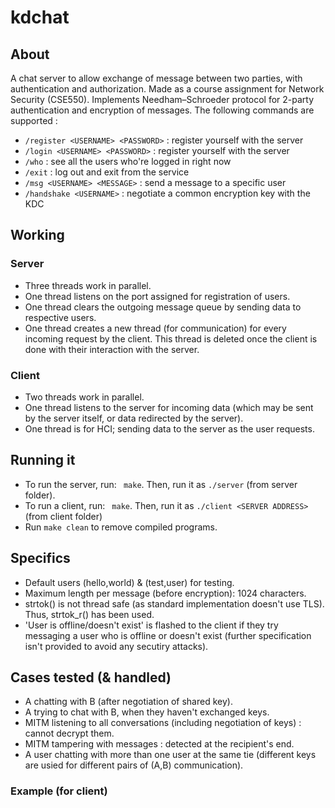 # kdchat

## About

A chat server to allow exchange of message between two parties, with authentication and authorization. Made as a course assignment for Network Security (CSE550). Implements Needham–Schroeder protocol for 2-party authentication and encryption of messages.
The following commands are supported :

* `/register <USERNAME> <PASSWORD>` : register yourself with the server
* `/login <USERNAME> <PASSWORD>` : register yourself with the server
* `/who` : see all the users who're logged in right now
* `/exit` : log out and exit from the service
* `/msg <USERNAME> <MESSAGE>` : send a message to a specific user
* `/handshake <USERNAME>` : negotiate a common encryption key with the KDC

## Working

### Server

* Three threads work in parallel.
* One thread listens on the port assigned for registration of users.
* One thread clears the outgoing message queue by sending data to respective users.
* One thread creates a new thread (for communication) for every incoming request by the client. This thread is deleted once the client is done with their interaction with the server.


### Client
* Two threads work in parallel.
* One thread listens to the server for incoming data (which may be sent by the server itself, or data redirected by the server).
* One thread is for HCI; sending data to the server as the user requests.


## Running it
* To run the server, run:  ` make`. Then, run it as `./server` (from server folder).
* To run a client, run:  ` make`. Then, run it as `./client <SERVER ADDRESS>` (from client folder)
* Run `make clean` to remove compiled programs.


## Specifics
* Default users (hello,world) & (test,user) for testing.
* Maximum length per message (before encryption): 1024 characters.
* strtok() is not thread safe (as standard implementation doesn't use TLS). Thus, strtok_r() has been used.
* 'User is offline/doesn't exist' is flashed to the client if they try messaging a user who is offline or doesn't exist (further specification isn't provided to avoid any secutiry attacks).


## Cases tested (& handled)
* A chatting with B (after negotiation of shared key).
* A trying to chat with B, when they haven't exchanged keys.
* MITM listening to all conversations (including negotiation of keys) : cannot decrypt them.
* MITM tampering with messages : detected at the recipient's end.
* A user chatting with more than one user at the same tie (different keys are usied for different pairs of (A,B) communication).


### Example (for client)
```


```
